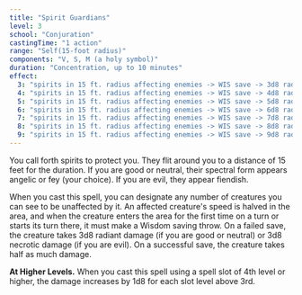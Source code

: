 ```yaml
---
title: "Spirit Guardians"
level: 3
school: "Conjuration"
castingTime: "1 action"
range: "Self(15-foot radius)"
components: "V, S, M (a holy symbol)"
duration: "Concentration, up to 10 minutes"
effect:
  3: "spirits in 15 ft. radius affecting enemies -> WIS save -> 3d8 radiant/necrotic dmg"
  4: "spirits in 15 ft. radius affecting enemies -> WIS save -> 4d8 radiant/necrotic dmg"
  5: "spirits in 15 ft. radius affecting enemies -> WIS save -> 5d8 radiant/necrotic dmg"
  6: "spirits in 15 ft. radius affecting enemies -> WIS save -> 6d8 radiant/necrotic dmg"
  7: "spirits in 15 ft. radius affecting enemies -> WIS save -> 7d8 radiant/necrotic dmg"
  8: "spirits in 15 ft. radius affecting enemies -> WIS save -> 8d8 radiant/necrotic dmg"
  9: "spirits in 15 ft. radius affecting enemies -> WIS save -> 9d8 radiant/necrotic dmg"
---
```


You call forth spirits to protect you. They flit around you to a distance of 15 feet for the duration. If you are good or neutral, their spectral form appears angelic or fey (your choice). If you are evil, they appear fiendish.

When you cast this spell, you can designate any number of creatures you can see to be unaffected by it. An affected creature's speed is halved in the area, and when the creature enters the area for the first time on a turn or starts its turn there, it must make a Wisdom saving throw. On a failed save, the creature takes 3d8 radiant damage (if you are good or neutral) or 3d8 necrotic damage (if you are evil). On a successful save, the creature takes half as much damage.

**At Higher Levels.** When you cast this spell using a spell slot of 4th level or higher, the damage increases by 1d8 for each slot level above 3rd.